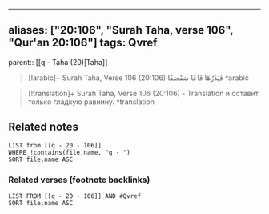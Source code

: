 
---
aliases: ["20:106", "Surah Taha, verse 106", "Qur'an 20:106"]
tags: Qvref
---

parent:: [[q - Taha (20)|Taha]]

> [!arabic]+ Surah Taha, Verse 106 (20:106)
> <span class="quran-arabic">فَيَذَرُهَا قَاعًا صَفْصَفًا</span>
^arabic

> [!translation]+ Surah Taha, Verse 106 (20:106) - Translation
> и оставит только гладкую равнину.
^translation



## Related notes
```dataview
LIST from [[q - 20 - 106]]
WHERE !contains(file.name, "q - ")
SORT file.name ASC
```

### Related verses (footnote backlinks)
```dataview
LIST FROM [[q - 20 - 106]] AND #Qvref
SORT file.name ASC
```

